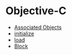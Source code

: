 # Objective-C
- [Associated Objects](./associated-objects.md)
- [initialize](./initialize.md)
- [load](./load.md)
- [Block](./Block.md)